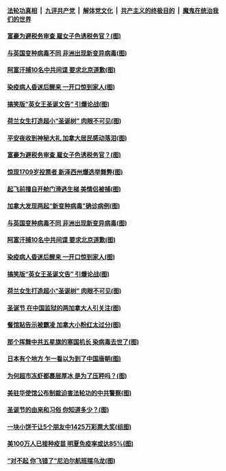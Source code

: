 

####  [法轮功真相](../../../../basic/blob/master/README.md?t=12281902) &nbsp;|&nbsp; [九评共产党](../../../../9ping.md/blob/master/README.md?t=12281902) &nbsp;|&nbsp; [解体党文化](../../../../jtdwh.md/blob/master/README.md?t=12281902)  &nbsp;|&nbsp; [共产主义的终极目的](../../../../gczydzjmd.md/blob/master/README.md?t=12281902) &nbsp;|&nbsp; [魔鬼在统治我们的世界](../../../../mgztzwmdsj.md/blob/master/README.md?t=12281902) 

#### [富豪为避税务审查 雇女子色诱税务官？(图)](../pages/p3/956678.md?t=12281902) 

#### [与英国变种病毒不同 非洲出现新变异病毒(图)](../pages/p3/957167.md?t=12281902) 

#### [阿富汗捕10名中共间谍 要求北京道歉(图)](../pages/p3/957163.md?t=12281902) 

#### [染疫病人昏迷后醒来 一开口惊到家人(图)](../pages/p3/957156.md?t=12281902) 

#### [搞笑版“英女王圣诞文告” 引爆论战(图)](../pages/p3/957153.md?t=12281902) 

#### [荷兰女生打造超小“圣诞树” 肉眼不可见(图)](../pages/p3/957066.md?t=12281902) 

#### [平安夜收到神秘大礼 加拿大居民感动落泪(图)](../pages/p3/957277.md?t=12281902) 

#### [富豪为避税务审查 雇女子色诱税务官？(图)](../pages/p3/956678.md?t=12281902) 

#### [惊现1709岁投票者 新泽西州爆选举舞弊(图)](../pages/p3/957187.md?t=12281902) 

#### [起飞前擅自开舱门滑逃生梯 美情侣被捕(图)](../pages/p3/957180.md?t=12281902) 

#### [加拿大发现两起“新变种病毒”确诊病例(图)](../pages/p3/957176.md?t=12281902) 

#### [与英国变种病毒不同 非洲出现新变异病毒(图)](../pages/p3/957167.md?t=12281902) 

#### [阿富汗捕10名中共间谍 要求北京道歉(图)](../pages/p3/957163.md?t=12281902) 

#### [染疫病人昏迷后醒来 一开口惊到家人(图)](../pages/p3/957156.md?t=12281902) 

#### [搞笑版“英女王圣诞文告” 引爆论战(图)](../pages/p3/957153.md?t=12281902) 

#### [荷兰女生打造超小“圣诞树” 肉眼不可见(图)](../pages/p3/957066.md?t=12281902) 

#### [圣诞节 在中国监狱的两加拿大人引关注(图)](../pages/p3/957063.md?t=12281902) 

#### [餐馆贴告示被霸凌 加拿大小粉红太过分(图)](../pages/p3/957060.md?t=12281902) 

#### [那个挥舞中共五星旗的塞国机长 染病毒去世了(图)](../pages/p3/957044.md?t=12281902) 

#### [日本有个地方 乍一看以为到了中国唐朝(图)](../pages/p3/956949.md?t=12281902) 

#### [为何超市冻虾都裹层厚冰 是为了压秤吗？(图)](../pages/p3/956609.md?t=12281902) 

#### [美驻华使馆公布制裁迫害法轮功的中共警察(图)](../pages/p3/956983.md?t=12281902) 

#### [圣诞节的由来和习俗 你知道多少？(图)](../pages/p3/956318.md?t=12281902) 

#### [一块小饼干让5个朋友中1425万彩票大奖(组图)](../pages/p3/956988.md?t=12281902) 

#### [美100万人已接种疫苗 明夏免疫率或达85%(图)](../pages/p3/956951.md?t=12281902) 

#### [“对不起 你飞错了”尼泊尔航班摆乌龙(图)](../pages/p3/956926.md?t=12281902) 

